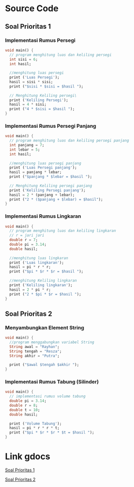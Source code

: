 # Source Code

## Soal Prioritas 1
### Implementasi Rumus Persegi
```dart
void main() {
  // program menghitung luas dan keliling persegi
  int sisi = 6;
  int hasil;
  
  //menghitung luas persegi
  print ('Luas Persegi');
  hasil = sisi * sisi;
  print ("$sisi * $sisi = $hasil ");
  													
  // Menghitung Keliling persegi\						
  print ('Keliling Persegi');									
  hasil = 4 * sisi;									
  print ("4 * $sisi = $hasil ");						
}																	
```
### Implementasi Rumus Persegi Panjang
```dart
void main() {
  // program menghitung luas dan keliling persegi panjang
  int panjang = 7;
  int lebar = 5;
  int hasil;
  
  //menghitung luas persegi panjang
  print ('Luas Persegi panjang');
  hasil = panjang * lebar;
  print ("$panjang * $lebar = $hasil ");
  
  // Menghitung Keliling persegi panjang
  print ('Keliling Persegi panjang');
  hasil = 2 * (panjang + lebar);
  print ("2 * ($panjang + $lebar) = $hasil");
}
```
### Implementasi Rumus Lingkaran
```dart
void main() {
  // program menghitung luas dan keliling lingkaran 
  // r = jari jari
  double r = 7;
  double pi = 3.14;
  double hasil;
  
  //menghitung luas lingkaran
  print ('Luas lingkaran');
  hasil = pi * r * r;
  print ("$pi * $r * $r = $hasil ");
  
  //menghitung Keliling lingkaran
  print ('Keliling lingkaran');
  hasil = 2 * pi * r;
  print ("2 * $pi * $r = $hasil ");
}
```
## Soal Prioritas 2
### Menyambungkan Element String
```dart
void main() {
  //program menggabungkan variabel String
  String awal = "Rayhan";
  String tengah = "Resza";
  String akhir = "Putra";
  
  print ("$awal $tengah $akhir ");
}
```
### Implementasi Rumus Tabung (Silinder)
```dart
void main() {
  // implementasi rumus volume tabung
  double pi = 3.14;
  double r = 8;
  double t = 10;
  double hasil;
  
  print ('Volume Tabung');
  hasil = pi * r * r * t;
  print ("$pi * $r * $r * $t = $hasil ");
}
```
# Link gdocs
[Soal Prioritas 1](https://docs.google.com/document/d/18eXhUSUr-vkwQRsg_AkO5DynpzNv5h-Pub3DqTWoL5I/edit?usp=sharing)

[Soal Prioritas 2](https://docs.google.com/document/d/1V8qUTXbAieiRDMjPWfGs7r7Dn4HSx-eByxK-QcgvlRI/edit?usp=sharing)